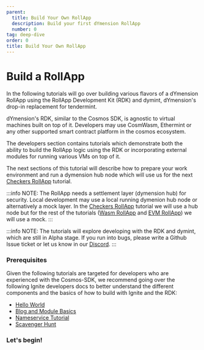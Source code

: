 ```yaml
---
parent:
  title: Build Your Own RollApp
  description: Build your first dYmension RollApp
  number: 0
tag: deep-dive
order: 0
title: Build Your Own RollApp
---
```


# Build a RollApp

In the following tutorials will go over building various flavors of a dYmension RollApp using the RollApp Development Kit (RDK) and dymint, dYmension's drop-in replacement for tendermint.<br/> 

dYmension's RDK, similar to the Cosmos SDK, is agnostic to virtual machines built on top of it. Developers may use CosmWasm, Ethermint or any other supported smart contract platform in the cosmos ecosystem.<br/>

The developers section contains tutorials which demonstrate both the ability to build the RollApp logic using the RDK or incorporating external modules for running various VMs on top of it.

The next sections of this tutorial will describe how to prepare your work environment and run a dymension hub node which will use us for the next [Checkers RollApp](../checkers-rollapp/scaffold-rollapp.md) tutorial.

:::info NOTE:
The RollApp needs a settlement layer (dymension hub) for security.
Local development may use a local running dymenion hub node or alternatively a mock layer.
In the [Checkers RollApp](../checkers-rollapp/index.md) tutorial we will use a hub node but for the rest of the tutorials ([Wasm RollApp](../cosmwasm-rollapp/index.md) and [EVM RollApp](../evm-rollapp/intro.md))
we will use a mock.
:::

:::info NOTE:
The tutorials will explore developing with the RDK and dymint, which are still in Alpha stage. If you run into bugs, please write a Github Issue ticket or let us know in our [Discord](http://discord.gg/dymension).
:::

### Prerequisites

Given the following tutorials are targeted for developers who are experienced with the Cosmos-SDK, we recommend going over the following Ignite developers docs to better understand the different components and the basics of how to build with Ignite and the RDK:

- [Hello World](https://docs.ignite.com/guide/hello)
- [Blog and Module Basics](https://docs.ignite.com/guide/blog)
- [Nameservice Tutorial](https://docs.ignite.com/guide/nameservice)
- [Scavenger Hunt](https://docs.ignite.com/guide/scavenge)

### Let's begin!
